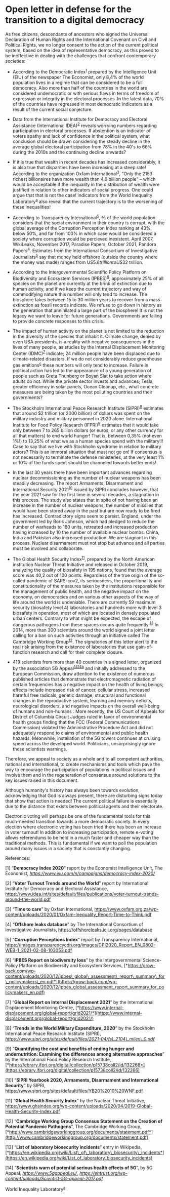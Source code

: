 Open letter in defense for the transition to a digital democracy
================================================================

As free citizens, descendants of ancestors who signed the Universal Declaration of Human Rights and the International Covenant on Civil and Political Rights, we no longer consent to the action of the current political system, based on the idea of representative democracy, as this proved to be ineffective in dealing with the challenges that confront contemporary societies:

- According to the Democratic Index<sup>[1](https://www.eiu.com/n/campaigns/democracy-index-2020/)</sup> prepared by the Intelligence Unit (EIU) of the newspaper The Economist, only 8,4% of the world population lives in a regime that can be considered to be a full democracy. Also more than half of the countries in the world are considered undemocratic or with serious flaws in terms of freedom of expression or integrity in the electoral processes. In the latest data, 70% of the countries have regressed in most democratic indicators as a result of the current social conjecture.

- Data from the International Institute for Democracy and Electoral Assistance (International IDEA)<sup>[2](https://www.idea.int/sites/default/files/publications/voter-turnout-trends-around-the-world.pdf)</sup> reveals worrying numbers regarding participation in electoral processes. If abstention is an indicator of voters apathy and lack of confidence in the political system, what conclusion should be drawn considering the steady decline in the average global electoral participation from 78% in the 40's to 66% during the 2010s and the continuing decline onwards?

- If it is true that wealth in recent decades has increased considerably, it is also true that disparities have been increasing at a steep rate! According to the organization Oxfam International<sup>[3](https://www.oxfam.org.za/wp-content/uploads/2020/01/Oxfam-Inequality_Report-Time-to-Think.pdf)</sup>, "Only the 2153 richest billionaires have more wealth than 4.6 billion people" – which would be acceptable if the inequality in the distribution of wealth were justified in relation to other indicators of social progress. One could argue that that is not the case! Indicators from the World Inequality Laboratory<sup>[a](https://wir2018.wid.world/files/download/wir2018-summary-english.pdf)</sup> also reveal that the current trajectory is to the worsening of these inequalities!

- According to Transparency International<sup>[5](https://images.transparencycdn.org/images/CPI2020_Report_EN_0802-WEB-1_2021-02-08-103053.pdf)</sup>, ⅔ of the world population considers that the social environment in their country is corrupt, with the global average of the Corruption Perception Index ranking at 43%, below 50%, and far from 100% in which case would be considered a society where corruption would be percieved inexistent. April 2007, WikiLeaks, November 2017, Paradise Papers, October 2021, Pandora Papers<sup>[4](https://offshoreleaks.icij.org/pages/database)</sup>. Estimates from the International Consortium of Investigative Journalists<sup>[b](https://offshoreleaks.icij.org/)</sup> say that money held offshore (outside the country where the money was made) ranges from US$5.6 trillion to US$32 trillion.

- According to the Intergovernmental Scientific Policy Platform on Biodiversity and Ecosystem Services (IPBES)<sup>[6](https://grow-back.com/wp-content/uploads/2020/12/ipbes_global_assessment_report_summary_for_policymakers_en.pdf)</sup>, approximately 25% of all species on the planet are currently at the brink of extinction due to human activity, and if we keep the current trajectory and way of commodifying nature this number will only tend to increase. The biosphere takes between 15 to 30 million years to recover from a mass extinction as fossil records indicate. We refuse to go down in history as the generation that annihilated a large part of the biosphere! It is not the legacy we want to leave for future generations. Governments are failing to provide concrete responses to this crisis.

- The impact of human activity on the planet is not limited to the reduction in the diversity of the species that inhabit it. Climate change, denied by even USA presidents, is a reality with negative consequences in the lives of many people, as studies by the Internal Displacement Monitoring Center (IDMC)<sup>[7](https://www.internal-displacement.org/global-report/grid2021/)</sup> indicate; 24 million people have been displaced due to climate-related disasters. If we do not considerably reduce greenhouse gas emitions<sup>[c](https://www.nobelprize.org/prizes/physics/2021/press-release/)</sup> these numbers will only tend to increase. Failure in political action has led to the appearance of a young generation of people such as Greta Thunberg or Boyan Slat to take action where adults do not. While the private sector invests and advances; Tesla, greater efficiency in solar panels, Ocean Cleanup, etc., what concrete measures are being taken by the most polluting countries and their governments?

- The Stockholm International Peace Research Institute (SIPRI)<sup>[8](https://www.sipri.org/sites/default/files/2021-04/fs\_2104\_milex\_0.pdf)</sup> estimates that around $2 trillion (or 2000 billion) of dollars was spent on the military industry and military personnel in 2020 alone. International Institute for Food Policy Research (IFPRI)<sup>[9](https://ebrary.ifpri.org/digital/collection/p15738coll2/id/132266)</sup> estimates that it would take only between 7 to 265 billion dollars (or euros, or any other currency for all that matters) to end world hunger! That is, between 0,35% (not even 1%!) to 13,25% of what we as a human species spend with the military!!! Case to say that we live with Stockholm syndrome in relation to military actors? This is an immoral situation that must not go on! If consensus is not necessarily to terminate the defense ministeries, at the very least 1% or 10% of the funds spent should be channeled towards better ends!

- In the last 30 years there have been important advances regarding nuclear decommissioning as the number of nuclear weapons has been steadily decreasing. The report Armaments, Disarmament and International Security 2021<sup>[10](https://www.sipri.org/sites/default/files/YB20%2010%20WNF.pdf)</sup> issued by SIPRI concludes however, that the year 2021 saw for the first time in several decades, a stagnation in this process. The study also states that in spite of not having been an increase in the number of nuclear weapons, the number of missiles that would have been stored away in the past but are now ready to be fired has increased. Contradictory signs seem to persist. England, under the government led by Boris Johnson, which had pledged to reduce the number of warheads to 180 units, retreated and increased production having increased by 10 the number of available nuclear bombs. China, India and Pakistan also increased production. We are stagnant in this process. Nuclear disarmament must not stop but advance and all parties must be involved and collaborate.

- The Global Health Security Index<sup>[11](https://www.ghsindex.org/wp-content/uploads/2020/04/2019-Global-Health-Security-Index.pdf)</sup>, prepared by the North American institution Nuclear Threat Initiative and released in October 2019, analyzing the quality of biosafety in 195 nations, found that the average score was 40,2 out of 100 points. Regardless of the true origin of the so-called pandemic of SARS-cov2, its seriousness, the proportionality and constitutionality of the measures taken by the institutions responsible for the management of public health, and the negative impact on the economy, on democracies and on various other aspects of the way of life around the world is undeniable. There are currently 59 maximum security (biosafety level 4) laboratories and hundreds more with level 3 biosafety in operation, most of which are located in densely populated urban centers. Contrary to what might be expected, the escape of dangerous pathogens from these spaces occurs quite frequently.<sup>[13](https://en.wikipedia.org/wiki/List_of_laboratory_biosecurity_incidents)</sup>
    In 2014, more than 300 scientists around the world signed a joint letter calling for a ban on such activities through an initiative called The Cambridge Working Group<sup>[12](http://www.cambridgeworkinggroup.org/documents/statement.pdf)</sup>. The signatories of this letter alert to the real risk arising from the existence of laboratories that use gain-of-function research and call for their complete closure.

- 419 scientists from more than 40 countries in a signed letter, organized by the association 5G Appeal<sup>[14](https://www.5gappeal.eu/)</sup><sup>[14b](https://ehtrust.org/wp-content/uploads/Scientist-5G-appeal-2017.pdf)</sup> and initially addressed to the European Commission, draw attention to the existence of numerous published articles that demonstrate that electromagnetic radiation of certain frequencies has a negative impact on the health of living beings; effects include increased risk of cancer, cellular stress, increased harmful free radicals, genetic damage, structural and functional changes in the reproductive system, learning and memory deficits, neurological disorders, and negative impacts on the overall well-being of humans and non-humans . More recently, the US Court of Appeals for District of Columbia Circuit Judges ruled in favor of environmental health groups finding that the FCC (Federal Communications Commission) violated the Administrative Procedure Act and did not adequately respond to claims of environmental and public health hazards. Meanwhile, installation of the 5G towers continues at cruising speed across the developed world. Politicians, unsurprisingly ignore these scientists warnings.

Therefore, we appeal to society as a whole and to all competent authorities, national and international, to create mechanisms and tools which pave the way to encourage the participation of populations in political issues and involve them and in the regeneration of consensus around solutions to the key issues raised in this document.

Although humanity's history has always been towards evolution, acknowledging that God is always present, there are disturbing signs today that show that action is needed! The current political failure is essentially due to the distance that exists between political agents and their electorate. 

Electronic voting will perhaps be one of the fundamental tools for this much-needed transition towards a more democratic society. In every election where electronic voting has been tried there has been an increase in voter turnout! In addition to increasing participation, remote e-voting allows referendums to be held in a much faster and cheaper way than the traditional methods. This is fundamental if we want to poll the population around many issues in a society that is constantly changing.

References:

\[1\] “**Democracy Index 2020**” report by the Economist Intelligence Unit, The Economist, 
*https://www.eiu.com/n/campaigns/democracy-index-2020/*

[](https://www.idea.int/sites/default/files/publications/voter-turnout-trends-around-the-world.pdf)

\[2\] “**Voter Turnout Trends around the World**” report by International Institute for Democracy and Electoral Assistance, <https://www.idea.int/sites/default/files/publications/voter-turnout-trends-around-the-world.pdf>

\[3\] “**Time to care**” by Oxfam International, <https://www.oxfam.org.za/wp-content/uploads/2020/01/Oxfam-Inequality_Report-Time-to-Think.pdf>

\[4\] “**Offshore leaks database**” by The International Consortium of Investigative Journalists, https://offshoreleaks.icij.org/pages/database

\[5\] “**Corruption Perceptions Index**” report by Transparency International, <https://images.transparencycdn.org/images/CPI2020_Report_EN_0802-WEB-1_2021-02-08-103053.pdf>

\[6\] “**IPBES Report on biodiversity loss**” by the Intergovernmental Science-Policy Platform on Biodiversity and Ecosystem Services, [*https://grow-back.com/wp-content/uploads/2020/12/ipbes\_global\_assessment\_report\_summary\_for\_policymakers\_en.pdf*](https://grow-back.com/wp-content/uploads/2020/12/ipbes_global_assessment_report_summary_for_policymakers_en.pdf)

\[7\] “**Global Report on Internal Displacement 2021**” by the International Displacement Monitoring Centre, [*https://www.internal-displacement.org/global-report/grid2021/*](https://www.internal-displacement.org/global-report/grid2021/)

\[8\] “**Trends in the World Military Expenditure, 2020**” by the Stockholm International Peace Research Institute (SIPRI), *https://www.sipri.org/sites/default/files/2021-04/fs\_2104\_milex\_0.pdf*

\[9\] “**Quantifying the cost and benefits of ending hunger and undernutrition: Examining the differences among alternative approaches**” by the International Food Policy Research Institute, [*https://ebrary.ifpri.org/digital/collection/p15738coll2/id/132266*](https://ebrary.ifpri.org/digital/collection/p15738coll2/id/132266)

\[10\] “**SIPRI Yearbook 2020, Armaments, Disarmament and International Security**” by SIPRI, <https://www.sipri.org/sites/default/files/YB20%2010%20WNF.pdf>

\[11\] “**Global Health Security Index**” by the Nuclear Threat Initiative, <https://www.ghsindex.org/wp-content/uploads/2020/04/2019-Global-Health-Security-Index.pdf>

\[12\] “**Cambridge Working Group Consensus Statement on the Creation of Potential Pandemic Pathogens**”, The Cambridge Working Group, [*http://www.cambridgeworkinggroup.org/documents/statement.pdf*](http://www.cambridgeworkinggroup.org/documents/statement.pdf)

\[13\] “**List of laboratory biosecurity incidents**” entry in Wikipedia, [*https://en.wikipedia.org/wiki/List\_of\_laboratory\_biosecurity\_incidents*](https://en.wikipedia.org/wiki/List_of_laboratory_biosecurity_incidents)

\[14\] “**Scientists warn of potential serious health effects of 5G**”, by 5G Appeal, *https://www.5gappeal.eu/*, *https://ehtrust.org/wp-content/uploads/Scientist-5G-appeal-2017.pdf*

World Inequality Laboratory<sup>[a](https://wir2018.wid.world/files/download/wir2018-summary-english.pdf)</sup> 
